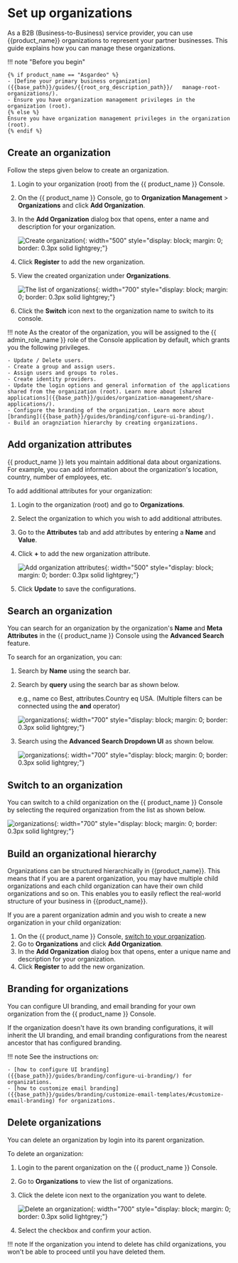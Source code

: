 # Set up organizations

As a B2B (Business-to-Business) service provider, you can use {{product_name}} organizations to represent your partner businesses. This guide explains how you can manage these organizations.

!!! note "Before you begin"

    {% if product_name == "Asgardeo" %}
    - [Define your primary business organization]({{base_path}}/guides/{{root_org_description_path}}/   manage-root-organizations/).
    - Ensure you have organization management privileges in the organization (root).
    {% else %}
    Ensure you have organization management privileges in the organization (root).
    {% endif %}

## Create an organization

Follow the steps given below to create an organization.

1. Login to your organization (root) from the {{ product_name }} Console.
2. On the {{ product_name }} Console, go to **Organization Management** > **Organizations** and click **Add Organization**.
3. In the **Add Organization** dialog box that opens, enter a name and description for your organization.

    ![Create organization]({{base_path}}/assets/img/guides/organization/manage-organizations/add-organization.png){: width="500" style="display: block; margin: 0; border: 0.3px solid lightgrey;"}

4. Click **Register** to add the new organization.

5. View the created organization under **Organizations**.

    ![The list of organizations]({{base_path}}/assets/img/guides/organization/manage-organizations/organization-list.png){: width="700" style="display: block; margin: 0; border: 0.3px solid lightgrey;"}

5. Click the **Switch** icon next to the organization name to switch to its console.

!!! note
    As the creator of the organization, you will be assigned to the {{ admin_role_name }} role of the Console application by default, which grants you the following privileges.

    - Update / Delete users.
    - Create a group and assign users.
    - Assign users and groups to roles.
    - Create identity providers.
    - Update the login options and general information of the applications shared from the organization (root). Learn more about [shared applications]({{base_path}}/guides/organization-management/share-applications/).
    - Configure the branding of the organization. Learn more about [branding]({{base_path}}/guides/branding/configure-ui-branding/).
    - Build an oragnziation hierarchy by creating organizations.

## Add organization attributes

{{ product_name }} lets you maintain additional data about organizations. For example, you can add information about the organization's location, country, number of employees, etc.

To add additional attributes for your organization:

1. Login to the organization (root) and go to **Organizations**.
2. Select the organization to which you wish to add additional attributes.
3. Go to the **Attributes** tab and add attributes by entering a **Name** and **Value**.
4. Click **+** to add the new organization attribute.

    ![Add organization attributes]({{base_path}}/assets/img/guides/organization/manage-organizations/add-organization-attributes.png){: width="500" style="display: block; margin: 0; border: 0.3px solid lightgrey;"}

5. Click **Update** to save the configurations.

## Search an organization

You can search for an organization by the organization's **Name** and **Meta Attributes** in the {{ product_name }} Console using the **Advanced Search** feature.

To search for an organization, you can:

1. Search by **Name** using the search bar.
2. Search by **query** using the search bar as shown below.

    e.g., name co Best, attributes.Country eq USA. (Multiple filters can be connected using the **and** operator)

    ![organizations]({{base_path}}/assets/img/guides/organization/manage-organizations/organization-advance-search.png){: width="700" style="display: block; margin: 0; border: 0.3px solid lightgrey;"}

3. Search using the **Advanced Search Dropdown UI** as shown below.

    ![organizations]({{base_path}}/assets/img/guides/organization/manage-organizations/organization-advance-search-dropdown.png){: width="700" style="display: block; margin: 0; border: 0.3px solid lightgrey;"}

## Switch to an organization

You can switch to a child organization on the {{ product_name }} Console by selecting the required organization from the list as shown below.

![organizations]({{base_path}}/assets/img/guides/organization/manage-organizations/organization-switch.png){: width="700" style="display: block; margin: 0; border: 0.3px solid lightgrey;"}

## Build an organizational hierarchy

Organizations can be structured hierarchically in {{product_name}}. This means that if you are a parent organization, you may have multiple child organizations and each child organization can have their own child organizations and so on. This enables you to easily reflect the real-world structure of your business in {{product_name}}.

If you are a parent organization admin and you wish to create a new organization in your child organization:

1. On the {{ product_name }} Console, [switch to your organization](#switch-between-organizations).
2. Go to **Organizations** and click **Add Organization**.
3. In the **Add Organization** dialog box that opens, enter a unique name and description for your organization.
4. Click **Register** to add the new organization.

## Branding for organizations

You can configure UI branding, and email branding for your own organization from the {{ product_name }} Console.

If the organization doesn't have its own branding configurations, it will inherit the UI branding, and email branding configurations from the nearest ancestor that has configured branding.

!!! note
    See the instructions on:

    - [how to configure UI branding]({{base_path}}/guides/branding/configure-ui-branding/) for organizations.
    - [how to customize email branding]({{base_path}}/guides/branding/customize-email-templates/#customize-email-branding) for organizations.

## Delete organizations

You can delete an organization by login into its parent organization.

To delete an organization:

1. Login to the parent organization on the {{ product_name }} Console.
2. Go to **Organizations** to view the list of organizations.
3. Click the delete icon next to the organization you want to delete.

    ![Delete an organization]({{base_path}}/assets/img/guides/organization/manage-organizations/delete-organization.png){: width="700" style="display: block; margin: 0; border: 0.3px solid lightgrey;"}

4. Select the checkbox and confirm your action.

!!! note
    If the organization you intend to delete has child organizations, you won't be able to proceed until you have deleted them.
